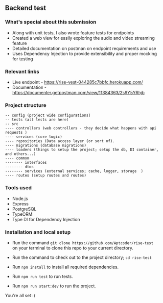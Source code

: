 ## Backend test

### What's special about this submission

-   Along with unit tests, I also wrote feature tests for endpoints
-   Created a web view for easily exploring the audio and video streaming feature
-   Detailed documentation on postman on endpoint requirements and use
-   Uses Dependency Injection to provide extensibility and proper mocking for testing

### Relevant links

-   Live endpoint - https://rise-vest-044285c7bbfc.herokuapp.com/
-   Documentation - https://documenter.getpostman.com/view/11384363/2s9Y5YRhjb

### Project structure

```
-- config (project wide configurations)
-- tests (all tests are here)
-- src
---- controllers (web controllers - they decide what happens with api requests )
---- services (core logic)
---- repositories (Data access layer (or sort of).
---- migrations (database migrations)
---- loaders (things to setup the project; setup the db, DI container, and others...)
---- common
-------- interfaces
-------- dtos
-------- services (external services; cache, logger, storage  )
---- routes (setup routes and routes)

```

### Tools used

-   Node.js
-   Express
-   PostgreSQL
-   TypeORM
-   Type DI for Dependency Injection

### Installation and local setup

-   Run the command `git clone https://github.com/Aptcoder/rise-test` on your terminal to clone this repo to your current directory.

-   Run the command to check out to the project directory; `cd rise-test`

-   Run `npm install` to install all required dependencies.

-   Run `npm run test` to run tests.

-   Run `npm run start:dev` to run the project.

You're all set :)
